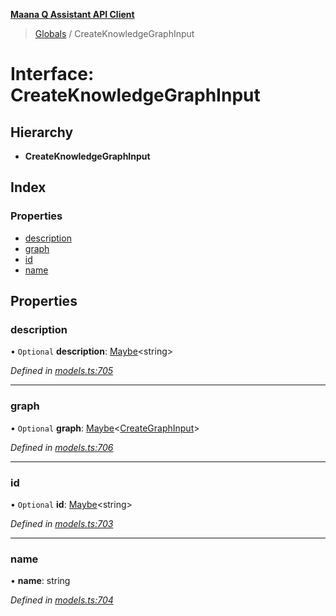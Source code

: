 **[Maana Q Assistant API Client](../README.md)**

> [Globals](../README.md) / CreateKnowledgeGraphInput

# Interface: CreateKnowledgeGraphInput

## Hierarchy

* **CreateKnowledgeGraphInput**

## Index

### Properties

* [description](createknowledgegraphinput.md#description)
* [graph](createknowledgegraphinput.md#graph)
* [id](createknowledgegraphinput.md#id)
* [name](createknowledgegraphinput.md#name)

## Properties

### description

• `Optional` **description**: [Maybe](../README.md#maybe)\<string>

*Defined in [models.ts:705](https://github.com/maana-io/q-assistant-client/blob/develop/src/models.ts#L705)*

___

### graph

• `Optional` **graph**: [Maybe](../README.md#maybe)\<[CreateGraphInput](creategraphinput.md)>

*Defined in [models.ts:706](https://github.com/maana-io/q-assistant-client/blob/develop/src/models.ts#L706)*

___

### id

• `Optional` **id**: [Maybe](../README.md#maybe)\<string>

*Defined in [models.ts:703](https://github.com/maana-io/q-assistant-client/blob/develop/src/models.ts#L703)*

___

### name

•  **name**: string

*Defined in [models.ts:704](https://github.com/maana-io/q-assistant-client/blob/develop/src/models.ts#L704)*
